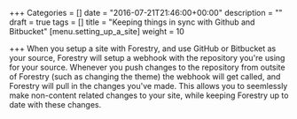 +++
Categories = []
date = "2016-07-21T21:46:00+00:00"
description = ""
draft = true
tags = []
title = "Keeping things in sync with Github and Bitbucket"
[menu.setting_up_a_site]
weight = 10

+++
When you setup a site with Forestry, and use GitHub or Bitbucket as your source, Forestry will setup a webhook with the repository you're using for your source. Whenever you push changes to the repository from outsite of Forestry (such as changing the theme) the webhook will get called, and Forestry will pull in the changes you've made. This allows you to seemlessly make non-content related changes to your site, while keeping Forestry up to date with these changes.